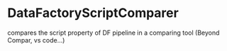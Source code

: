 # DataFactoryScriptComparer
compares the script property of DF pipeline in a comparing tool (Beyond Compar, vs code...)
